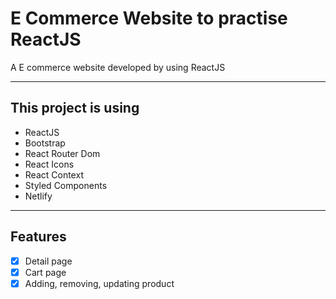 # E Commerce Website to practise ReactJS

A E commerce website developed by using ReactJS

---

## This project is using

- ReactJS
- Bootstrap
- React Router Dom
- React Icons
- React Context
- Styled Components
- Netlify

---

## Features

- [x] Detail page
- [x] Cart page
- [x] Adding, removing, updating product
